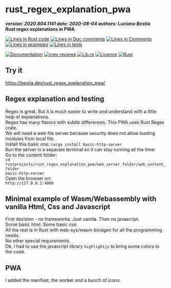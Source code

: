 [comment]: # (lmake_md_to_doc_comments segment start A)

# rust_regex_explanation_pwa

[comment]: # (lmake_cargo_toml_to_md start)

***version: 2020.804.1141  date: 2020-08-04 authors: Luciano Bestia***  
**Rust regex explanations in PWA**

[comment]: # (lmake_cargo_toml_to_md end)

[comment]: # (lmake_lines_of_code start)
[![Lines in Rust code](https://img.shields.io/badge/Lines_in_Rust-971-green.svg)](https://github.com/LucianoBestia/rust_regex_explanation_pwa/)
[![Lines in Doc comments](https://img.shields.io/badge/Lines_in_Doc_comments-75-blue.svg)](https://github.com/LucianoBestia/rust_regex_explanation_pwa/)
[![Lines in Comments](https://img.shields.io/badge/Lines_in_comments-97-purple.svg)](https://github.com/LucianoBestia/rust_regex_explanation_pwa/)
[![Lines in examples](https://img.shields.io/badge/Lines_in_examples-0-yellow.svg)](https://github.com/LucianoBestia/rust_regex_explanation_pwa/)
[![Lines in tests](https://img.shields.io/badge/Lines_in_tests-0-orange.svg)](https://github.com/LucianoBestia/rust_regex_explanation_pwa/)

[comment]: # (lmake_lines_of_code end)

[![Documentation](https://docs.rs/rust_regex_explanation_pwa/badge.svg)](https://docs.rs/rust_regex_explanation_pwa/) [![crev reviews](https://web.crev.dev/rust-reviews/badge/crev_count/rust_regex_explanation_pwa.svg)](https://web.crev.dev/rust-reviews/crate/rust_regex_explanation_pwa/) [![Lib.rs](https://img.shields.io/badge/Lib.rs-rust-orange.svg)](https://lib.rs/crates/rust_regex_explanation_pwa/) [![Licence](https://img.shields.io/badge/license-MIT-blue.svg)](https://github.com/LucianoBestia/rust_regex_explanation_pwa/blob/master/LICENSE) [![Rust](https://github.com/LucianoBestia/rust_regex_explanation_pwa/workflows/RustAction/badge.svg)](https://github.com/LucianoBestia/rust_regex_explanation_pwa/)

## Try it

<https://bestia.dev/rust_regex_explanation_pwa/>

## Regex explanation and testing

Regex is great. But it is much easier to write and understand with a little help of explanations.  
Regex has many flavors with subtle differences. This PWA uses Rust Regex crate.  
We will need a web file server because security does not allow loading modules from local file.  
Install this basic one:
`cargo install basic-http-server`  
Run the server in a separate terminal so it can stay running all the time:  
Go to the content folder:  
`cd rustprojects/rust_regex_explanation_pwa/web_server_folder/web_content_folder`  
`basic-http-server`  
Open the browser on:  
`http://127.0.0.1:4000`  

## Minimal example of Wasm/Webassembly with vanilla Html, Css and Javascript

First decision - no frameworks. Just vanilla. Then no javascript.  
Some basic html. Some basic css.  
All the rest is in Rust with web-sys/wasm-bindgen for all the programming needs.  
No other special requirements.  
Ok, I had to use the javascript library `highlightjs` to bring some colors to the code.  

## PWA

I added the manifest, the worker and a bunch of icons.  

[comment]: # (lmake_md_to_doc_comments segment end A)
